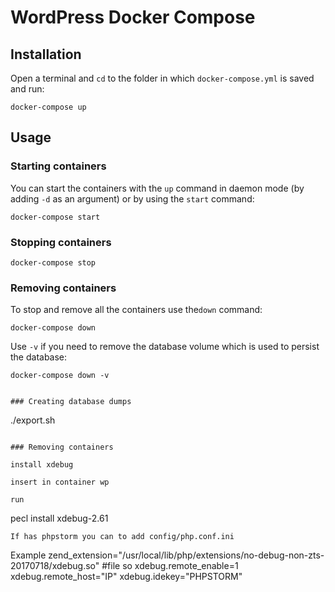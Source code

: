 #  WordPress Docker Compose


## Installation

Open a terminal and `cd` to the folder in which `docker-compose.yml` is saved and run:

```
docker-compose up
```
## Usage

### Starting containers

You can start the containers with the `up` command in daemon mode (by adding `-d` as an argument) or by using the `start` command:

```
docker-compose start
```

### Stopping containers

```
docker-compose stop
```

### Removing containers

To stop and remove all the containers use the`down` command:

```
docker-compose down
```

Use `-v` if you need to remove the database volume which is used to persist the database:

```
docker-compose down -v


### Creating database dumps

```
./export.sh
```

### Removing containers

install xdebug

insert in container wp

run 

```
pecl install xdebug-2.61

```
If has phpstorm you can to add config/php.conf.ini	

```
Example
zend_extension="/usr/local/lib/php/extensions/no-debug-non-zts-20170718/xdebug.so" #file so
xdebug.remote_enable=1
xdebug.remote_host="IP"
xdebug.idekey="PHPSTORM"

```


